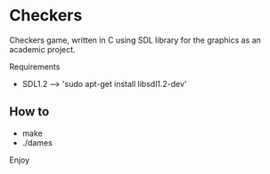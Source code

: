 # Checkers

Checkers game, written in C using SDL library for the graphics as an academic project.

Requirements 
  - SDL1.2  --> 'sudo apt-get install libsdl1.2-dev'
  
## How to

  - make
  - ./dames

Enjoy

